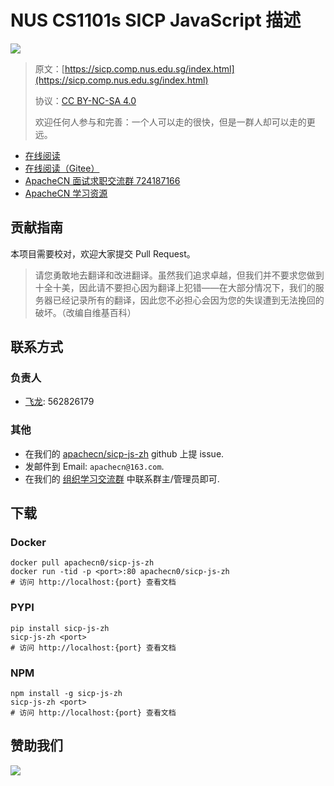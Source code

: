 # NUS CS1101s SICP JavaScript 描述

![](cover.jpg)

> 原文：[https://sicp.comp.nus.edu.sg/index.html](https://sicp.comp.nus.edu.sg/index.html)
> 
> 协议：[CC BY-NC-SA 4.0](http://creativecommons.org/licenses/by-nc-sa/4.0/)
> 
> 欢迎任何人参与和完善：一个人可以走的很快，但是一群人却可以走的更远。

* [在线阅读](https://sicp-js.apachecn.org)
* [在线阅读（Gitee）](https://apachecn.gitee.io/sicp-js-zh/)
* [ApacheCN 面试求职交流群 724187166](https://jq.qq.com/?_wv=1027&k=54ujcL3)
* [ApacheCN 学习资源](http://www.apachecn.org/)

## 贡献指南

本项目需要校对，欢迎大家提交 Pull Request。

> 请您勇敢地去翻译和改进翻译。虽然我们追求卓越，但我们并不要求您做到十全十美，因此请不要担心因为翻译上犯错——在大部分情况下，我们的服务器已经记录所有的翻译，因此您不必担心会因为您的失误遭到无法挽回的破坏。（改编自维基百科）

## 联系方式

### 负责人

* [飞龙](https://github.com/wizardforcel): 562826179

### 其他

*   在我们的 [apachecn/sicp-js-zh](https://github.com/apachecn/sicp-js-zh) github 上提 issue.
*   发邮件到 Email: `apachecn@163.com`.
*   在我们的 [组织学习交流群](http://www.apachecn.org/organization/348.html) 中联系群主/管理员即可.

## 下载

### Docker

```
docker pull apachecn0/sicp-js-zh
docker run -tid -p <port>:80 apachecn0/sicp-js-zh
# 访问 http://localhost:{port} 查看文档
```

### PYPI

```
pip install sicp-js-zh
sicp-js-zh <port>
# 访问 http://localhost:{port} 查看文档
```

### NPM

```
npm install -g sicp-js-zh
sicp-js-zh <port>
# 访问 http://localhost:{port} 查看文档
```

## 赞助我们

![](http://data.apachecn.org/img/about/donate.jpg)
